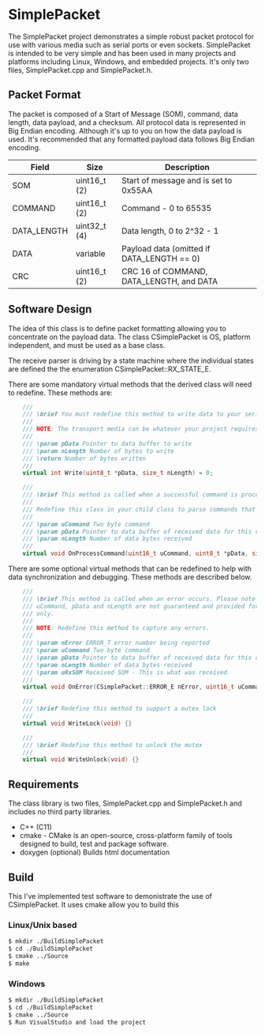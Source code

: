 # SimplePacket

The SimplePacket project demonstrates a simple robust packet protocol for use with various media such as serial ports or even sockets. SimplePacket is intended to be very simple and has been used in many projects and platforms including Linux, Windows, and embedded projects. It's only two files, SimplePacket.cpp and SimplePacket.h.

## Packet Format

The packet is composed of a Start of Message (SOM), command, data length, data payload, and a checksum. All protocol data is represented in Big Endian encoding. Although it's up to you on how the data payload is used. It's recommended that any formatted payload data follows Big Endian encoding.
 
| Field       | Size          | Description                                             |
| ----------- | ------------- | ------------------------------------------------------- |
| SOM         | uint16_t (2)  | Start of message and is set to 0x55AA                   |
| COMMAND     | uint16_t (2)  | Command - 0 to 65535                                    |
| DATA_LENGTH | uint32_t (4)  | Data length, 0 to 2^32 - 1                              |
| DATA        | variable      | Payload data (omitted if DATA_LENGTH == 0)              |
| CRC         | uint16_t (2)  | CRC 16 of COMMAND, DATA_LENGTH, and DATA                 |

## Software Design

The idea of this class is to define packet formatting allowing you to concentrate on the payload data. The class CSimplePacket is OS, platform independent, and must be used as a base class. 

The receive parser is driving by a state machine where the individual states are defined the the enumeration CSimplePacket::RX_STATE_E.

There are some mandatory virtual methods that the derived class will need to redefine. These methods are:

```cpp
    ///
    /// \brief You must redefine this method to write data to your serial media.
    ///
    /// NOTE: The transport media can be whatever your project requires.
    ///
    /// \param pData Pointer to data buffer to write
    /// \param nLength Number of bytes to write
    /// \return Number of bytes written
    ///
    virtual int Write(uint8_t *pData, size_t nLength) = 0;

    ///
    /// \brief This method is called when a successful command is processed
    ///
    /// Redefine this class in your child class to parse commands that you have defined.
    ///
    /// \param uCommand Two byte command
    /// \param pData Pointer to data buffer of received data for this command
    /// \param nLength Number of data bytes received
    ///
    virtual void OnProcessCommand(uint16_t uCommand, uint8_t *pData, size_t nLength) = 0;
```

There are some optional virtual methods that can be redefined to help with data synchronization and debugging. These methods are described below.

```cpp
    ///
    /// \brief This method is called when an error occurs. Please note that
    /// uCommand, pData and nLength are not guaranteed and provided for debugging reference
    /// only.
    ///
    /// NOTE: Redefine this method to capture any errors.
    ///
    /// \param nError ERROR_T error number being reported
    /// \param uCommand Two byte command
    /// \param pData Pointer to data buffer of received data for this command
    /// \param nLength Number of data bytes received
    /// \param uRxSOM Received SOM - This is what was received
    ///
    virtual void OnError(CSimplePacket::ERROR_E nError, uint16_t uCommand, uint8_t *pData, size_t nLength, uint16_t uRxSOM){}

    ///
    /// \brief Redefine this method to support a mutex lock
    ///
    virtual void WriteLock(void) {}

    ///
    /// \brief Redefine this method to unlock the mutex
    ///
    virtual void WriteUnlock(void) {}
``` 

## Requirements

The class library is two files, SimplePacket.cpp and SimplePacket.h and includes no third party libraries.

  - C++ (C11)
  - cmake - CMake is an open-source, cross-platform family of tools designed to build, test and package software. 
  - doxygen (optional) Builds html documentation

## Build

This I've implemented test software to demonistrate the use of CSimplePacket. It uses cmake allow you to build this 

### Linux/Unix based

```bash
$ mkdir ./BuildSimplePacket
$ cd ./BuildSimplePacket
$ cmake ../Source
$ make
```

### Windows

```bash
$ mkdir ./BuildSimplePacket
$ cd ./BuildSimplePacket
$ cmake ../Source
$ Run VisualStudio and load the project
```


